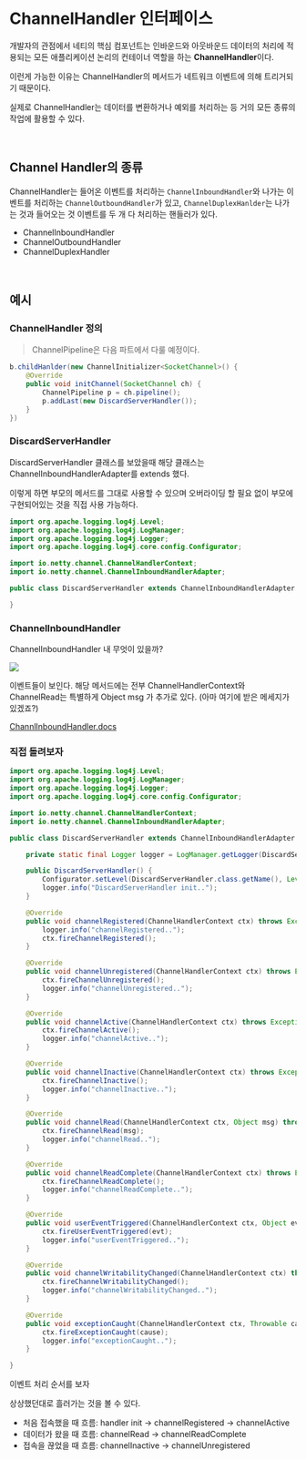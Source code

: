 # ChannelHandler 인터페이스

개발자의 관점에서 네티의 핵심 컴포넌트는 인바운드와 아웃바운드 데이터의 처리에 적용되는 모든 애플리케이션 논리의 컨테이너 역할을 하는 **ChannelHandler**이다.

이런게 가능한 이유는 ChannelHandler의 메서드가 네트워크 이벤트에 의해 트리거되기 때문이다.

실제로 ChannelHandler는 데이터를 변환하거나 예외를 처리하는 등 거의 모든 종류의 작업에 활용할 수 있다.

<br>

## Channel Handler의 종류

ChannelHandler는 들어온 이벤트를 처리하는 `ChannelInboundHandler`와 나가는 이벤트를 처리하는 `ChannelOutboundHandler`가 있고, `ChannelDuplexHanlder`는 나가는 것과 들어오는 것 이벤트를 두 개 다 처리하는 핸들러가 있다.

- ChannelInboundHandler
- ChannelOutboundHandler
- ChannelDuplexHandler

<br>


## 예시

### ChannelHandler 정의

> ChannelPipeline은 다음 파트에서 다룰 예정이다.

```java
b.childHanlder(new ChannelInitializer<SocketChannel>() {
    @Override
    public void initChannel(SocketChannel ch) {
        ChannelPipeline p = ch.pipeline();
        p.addLast(new DiscardServerHandler());
    }
})
```

### DiscardServerHandler

DiscardServerHandler 클래스를 보았을때 해당 클래스는 ChannelInboundHandlerAdapter를 extends 했다.

이렇게 하면 부모의 메서드를 그대로 사용할 수 있으며 오버라이딩 할 필요 없이 부모에 구현되어있는 것을 직접 사용 가능하다.

```java
import org.apache.logging.log4j.Level;
import org.apache.logging.log4j.LogManager;
import org.apache.logging.log4j.Logger;
import org.apache.logging.log4j.core.config.Configurator;

import io.netty.channel.ChannelHandlerContext;
import io.netty.channel.ChannelInboundHandlerAdapter;

public class DiscardServerHandler extends ChannelInboundHandlerAdapter {

}
```

### ChannelInboundHandler

ChannelInboundHandler 내 무엇이 있을까?

![](https://img1.daumcdn.net/thumb/R1280x0/?scode=mtistory2&fname=https%3A%2F%2Fblog.kakaocdn.net%2Fdn%2F26nmd%2FbtroK1g4blL%2FpHk0jM61dXvuLmUyv6Y3kk%2Fimg.png)

이벤트들이 보인다. 해당 메서드에는 전부 ChannelHandlerContext와 ChannelRead는 특별하게 Object msg 가 추가로 있다. (아마 여기에 받은 메세지가 있겠죠?)

[ChannlInboundHandler.docs](https://netty.io/4.1/api/io/netty/channel/ChannelInboundHandlerAdapter.html)

### 직접 돌려보자

```java
import org.apache.logging.log4j.Level;
import org.apache.logging.log4j.LogManager;
import org.apache.logging.log4j.Logger;
import org.apache.logging.log4j.core.config.Configurator;

import io.netty.channel.ChannelHandlerContext;
import io.netty.channel.ChannelInboundHandlerAdapter;

public class DiscardServerHandler extends ChannelInboundHandlerAdapter {

    private static final Logger logger = LogManager.getLogger(DiscardServerHandler.class.getName());

    public DiscardServerHandler() {
        Configurator.setLevel(DiscardServerHandler.class.getName(), Level.ALL);
        logger.info("DiscardServerHandler init..");
    }

    @Override
    public void channelRegistered(ChannelHandlerContext ctx) throws Exception {
        logger.info("channelRegistered..");
        ctx.fireChannelRegistered();
    }

    @Override
    public void channelUnregistered(ChannelHandlerContext ctx) throws Exception {
        ctx.fireChannelUnregistered();
        logger.info("channelUnregistered..");
    }

    @Override
    public void channelActive(ChannelHandlerContext ctx) throws Exception {
        ctx.fireChannelActive();
        logger.info("channelActive..");
    }

    @Override
    public void channelInactive(ChannelHandlerContext ctx) throws Exception {
        ctx.fireChannelInactive();
        logger.info("channelInactive..");
    }

    @Override
    public void channelRead(ChannelHandlerContext ctx, Object msg) throws Exception {
        ctx.fireChannelRead(msg);
        logger.info("channelRead..");
    }

    @Override
    public void channelReadComplete(ChannelHandlerContext ctx) throws Exception {
        ctx.fireChannelReadComplete();
        logger.info("channelReadComplete..");
    }

    @Override
    public void userEventTriggered(ChannelHandlerContext ctx, Object evt) throws Exception {
        ctx.fireUserEventTriggered(evt);
        logger.info("userEventTriggered..");
    }

    @Override
    public void channelWritabilityChanged(ChannelHandlerContext ctx) throws Exception {
        ctx.fireChannelWritabilityChanged();
        logger.info("channelWritabilityChanged..");
    }

    @Override
    public void exceptionCaught(ChannelHandlerContext ctx, Throwable cause) throws Exception {
        ctx.fireExceptionCaught(cause);
        logger.info("exceptionCaught..");
    }

}

```

이벤트 처리 순서를 보자

상상했던대로 흘러가는 것을 볼 수 있다.

- 처음 접속했을 때 흐름: handler init -> channelRegistered -> channelActive
- 데이터가 왔을 때 흐름: channelRead -> channelReadComplete
- 접속을 끊었을 때 흐름: channelInactive -> channelUnregistered
